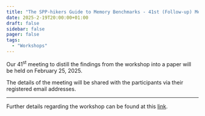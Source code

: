 ```yaml
---
title: "The SPP-hikers Guide to Memory Benchmarks - 41st (Follow-up) Meeting"
date: 2025-2-19T20:00:00+01:00
draft: false
sidebar: false
pager: false
tags:
  - "Workshops"
---
```


Our 41<sup>st</sup> meeting to distill the findings from the workshop into a paper will be held on February 25, 2025.

The details of the meeting will be shared with the participants via their registered email addresses.

---

Further details regarding the workshop can be found at this [link](/posts/mini-workshop_2023).


